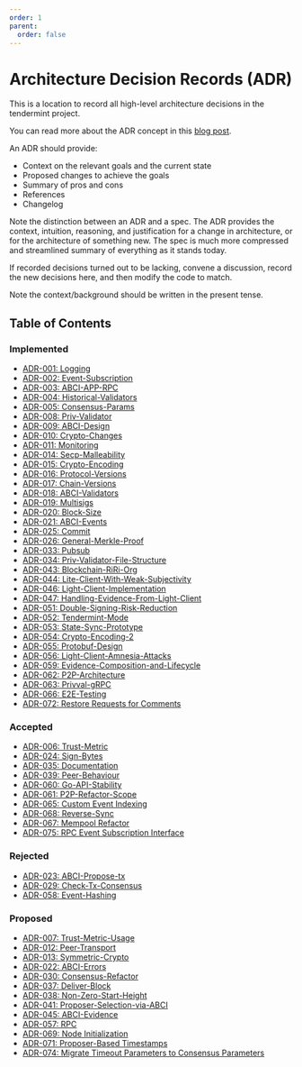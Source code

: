 ```yaml
---
order: 1
parent:
  order: false
---
```


# Architecture Decision Records (ADR)

This is a location to record all high-level architecture decisions in the tendermint project.

You can read more about the ADR concept in this [blog post](https://product.reverb.com/documenting-architecture-decisions-the-reverb-way-a3563bb24bd0#.78xhdix6t).

An ADR should provide:

- Context on the relevant goals and the current state
- Proposed changes to achieve the goals
- Summary of pros and cons
- References
- Changelog

Note the distinction between an ADR and a spec. The ADR provides the context, intuition, reasoning, and
justification for a change in architecture, or for the architecture of something
new. The spec is much more compressed and streamlined summary of everything as
it stands today.

If recorded decisions turned out to be lacking, convene a discussion, record the new decisions here, and then modify the code to match.

Note the context/background should be written in the present tense.

## Table of Contents

### Implemented

- [ADR-001: Logging](./adr-001-logging.md)
- [ADR-002: Event-Subscription](./adr-002-event-subscription.md)
- [ADR-003: ABCI-APP-RPC](./adr-003-abci-app-rpc.md)
- [ADR-004: Historical-Validators](./adr-004-historical-validators.md)
- [ADR-005: Consensus-Params](./adr-005-consensus-params.md)
- [ADR-008: Priv-Validator](./adr-008-priv-validator.md)
- [ADR-009: ABCI-Design](./adr-009-ABCI-design.md)
- [ADR-010: Crypto-Changes](./adr-010-crypto-changes.md)
- [ADR-011: Monitoring](./adr-011-monitoring.md)
- [ADR-014: Secp-Malleability](./adr-014-secp-malleability.md)
- [ADR-015: Crypto-Encoding](./adr-015-crypto-encoding.md)
- [ADR-016: Protocol-Versions](./adr-016-protocol-versions.md)
- [ADR-017: Chain-Versions](./adr-017-chain-versions.md)
- [ADR-018: ABCI-Validators](./adr-018-ABCI-Validators.md)
- [ADR-019: Multisigs](./adr-019-multisigs.md)
- [ADR-020: Block-Size](./adr-020-block-size.md)
- [ADR-021: ABCI-Events](./adr-021-abci-events.md)
- [ADR-025: Commit](./adr-025-commit.md)
- [ADR-026: General-Merkle-Proof](./adr-026-general-merkle-proof.md)
- [ADR-033: Pubsub](./adr-033-pubsub.md)
- [ADR-034: Priv-Validator-File-Structure](./adr-034-priv-validator-file-structure.md)
- [ADR-043: Blockchain-RiRi-Org](./adr-043-blockchain-riri-org.md)
- [ADR-044: Lite-Client-With-Weak-Subjectivity](./adr-044-lite-client-with-weak-subjectivity.md)
- [ADR-046: Light-Client-Implementation](./adr-046-light-client-implementation.md)
- [ADR-047: Handling-Evidence-From-Light-Client](./adr-047-handling-evidence-from-light-client.md)
- [ADR-051: Double-Signing-Risk-Reduction](./adr-051-double-signing-risk-reduction.md)
- [ADR-052: Tendermint-Mode](./adr-052-tendermint-mode.md)
- [ADR-053: State-Sync-Prototype](./adr-053-state-sync-prototype.md)
- [ADR-054: Crypto-Encoding-2](./adr-054-crypto-encoding-2.md)
- [ADR-055: Protobuf-Design](./adr-055-protobuf-design.md)
- [ADR-056: Light-Client-Amnesia-Attacks](./adr-056-light-client-amnesia-attacks.md)
- [ADR-059: Evidence-Composition-and-Lifecycle](./adr-059-evidence-composition-and-lifecycle.md)
- [ADR-062: P2P-Architecture](./adr-062-p2p-architecture.md)
- [ADR-063: Privval-gRPC](./adr-063-privval-grpc.md)
- [ADR-066: E2E-Testing](./adr-066-e2e-testing.md)
- [ADR-072: Restore Requests for Comments](./adr-072-request-for-comments.md)

### Accepted

- [ADR-006: Trust-Metric](./adr-006-trust-metric.md)
- [ADR-024: Sign-Bytes](./adr-024-sign-bytes.md)
- [ADR-035: Documentation](./adr-035-documentation.md)
- [ADR-039: Peer-Behaviour](./adr-039-peer-behaviour.md)
- [ADR-060: Go-API-Stability](./adr-060-go-api-stability.md)
- [ADR-061: P2P-Refactor-Scope](./adr-061-p2p-refactor-scope.md)
- [ADR-065: Custom Event Indexing](./adr-065-custom-event-indexing.md)
- [ADR-068: Reverse-Sync](./adr-068-reverse-sync.md)
- [ADR-067: Mempool Refactor](./adr-067-mempool-refactor.md)
- [ADR-075: RPC Event Subscription Interface](./adr-075-rpc-subscription.md)

### Rejected

- [ADR-023: ABCI-Propose-tx](./adr-023-ABCI-propose-tx.md)
- [ADR-029: Check-Tx-Consensus](./adr-029-check-tx-consensus.md)
- [ADR-058: Event-Hashing](./adr-058-event-hashing.md)


### Proposed

- [ADR-007: Trust-Metric-Usage](./adr-007-trust-metric-usage.md)
- [ADR-012: Peer-Transport](./adr-012-peer-transport.md)
- [ADR-013: Symmetric-Crypto](./adr-013-symmetric-crypto.md)
- [ADR-022: ABCI-Errors](./adr-022-abci-errors.md)
- [ADR-030: Consensus-Refactor](./adr-030-consensus-refactor.md)
- [ADR-037: Deliver-Block](./adr-037-deliver-block.md)
- [ADR-038: Non-Zero-Start-Height](./adr-038-non-zero-start-height.md)
- [ADR-041: Proposer-Selection-via-ABCI](./adr-041-proposer-selection-via-abci.md)
- [ADR-045: ABCI-Evidence](./adr-045-abci-evidence.md)
- [ADR-057: RPC](./adr-057-RPC.md)
- [ADR-069: Node Initialization](./adr-069-flexible-node-initialization.md)
- [ADR-071: Proposer-Based Timestamps](adr-071-proposer-based-timestamps.md)
- [ADR-074: Migrate Timeout Parameters to Consensus Parameters](./adr-074-timeout-params.md)
